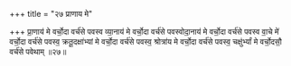 +++
title = "२७ प्राणाय मे"

+++
प्रा॒णाय॑ मे वर्चो॒दा वर्च॑से पवस्व व्या॒नाय॑ मे वर्चो॒दा वर्च॑से पवस्वोदा॒नाय॑ मे वर्चो॒दा वर्च॑से पवस्व वा॒चे मे॑ वर्चो॒दा वर्च॑से पवस्व॒ क्रतू॒दक्षा॑भ्यां मे वर्चो॒दा वर्च॑से पवस्व॒ श्रोत्रा॑य मे वर्चो॒दा वर्च॑से पवस्व॒ चक्षु॑र्भ्यां मे वर्चो॒दसौ॒ वर्च॑से पवेथाम् ॥२७॥